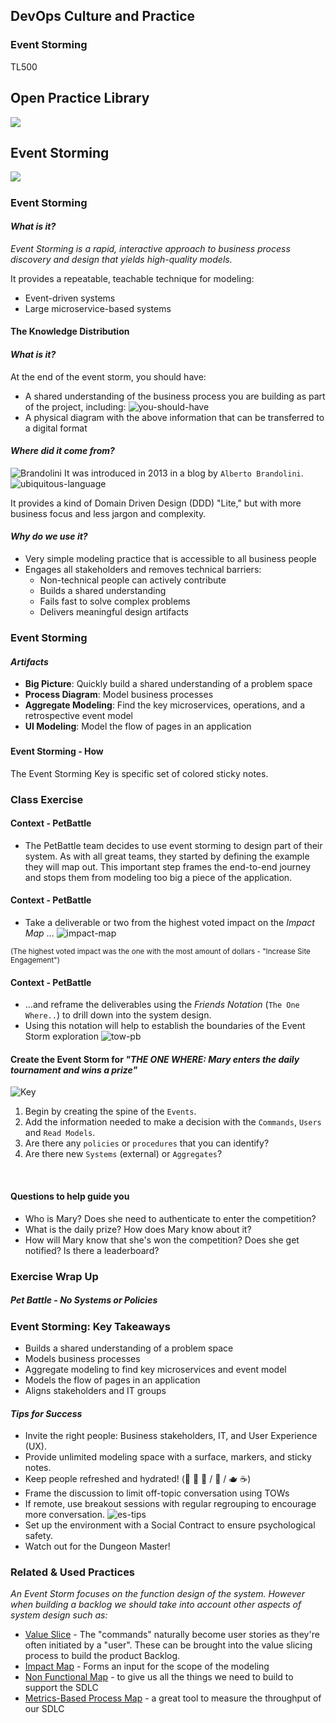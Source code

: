 <!-- .slide: data-background-image="images/RH_NewBrand_Background.png" -->
## DevOps Culture and Practice <!-- {.element: class="course-title"} -->
### Event Storming <!-- {.element: class="title-color"} -->
TL500 <!-- {.element: class="title-color"} -->



<div class="r-stack">
<div class="fragment fade-out" data-fragment-index="0" >
  <h2>Open Practice Library</h2>
  <img src="images/opl-complete.png">
</div>
<div class="fragment current-visible" data-fragment-index="0" >
  <h2>Event Storming</h2>
  <a target="_blank" href="https://openpracticelibrary.com/practice/event-storming/">
  <img src="images/opl-discovery.png">
  </a>
</div>
</div>



##### <!-- .element: class="title-bottom-left" -->
<!-- .slide: data-background-size="contain" data-background-image="images/event-storming/example-who.png", class="white-style" -->



### Event Storming
#### _What is it?_
_Event Storming is a rapid, interactive approach to business process discovery and design that yields high-quality models._

It provides a repeatable, teachable technique for modeling:
  * Event-driven systems
  * Large microservice-based systems



#### The Knowledge Distribution <!-- .element: class="title-bottom-left" -->
<!-- .slide: data-background-size="contain" data-background-image="images/event-storming/knowledge-distribution.png", class="white-style" -->



#### _What is it?_
At the end of the event storm, you should have:
* A shared understanding of the business process you are building as part of the project, including:
![you-should-have](images/event-storming/you-should-have.png)<!-- .element: class="image-no-shadow " -->
* A physical diagram with the above information that can be transferred to a digital format
<!-- ### Event Storming
#### _What is it?_
* Who: key business stakeholders and techies
* There will be lots of talking, a fair bit of squabbling, and periodically
some **very** heated debate
* No chairs!
* Expect a tiring but fun day that achieves a great deal from the most basic of tools -->



#### _Where did it come from?_
![Brandolini](images/event-storming/brandolini.jpg) <!-- {.element: class="inline-image" style="max-width:300px;"} -->
It was introduced in 2013 in a blog by `Alberto Brandolini`.
![ubiquitous-language](images/event-storming/es-ubiquitous-language.png) <!-- {.element: class="" style="max-width:450px;"} -->

It provides a kind of Domain Driven Design (DDD) "Lite," but with more business focus and less jargon and complexity.



#### _Why do we use it?_
* Very simple modeling practice that is accessible to all business people
* Engages all stakeholders and removes technical barriers:
  * Non-technical people can actively contribute
  * Builds a shared understanding
  * Fails fast to solve complex problems
  * Delivers meaningful design artifacts



### Event Storming
#### _Artifacts_
* **Big Picture**: Quickly build a shared understanding of a problem space
* **Process Diagram**: Model business processes
* **Aggregate Modeling**: Find the key microservices, operations, and a retrospective event model
* **UI Modeling**: Model the flow of pages in an application



### 
<!-- .slide: data-background-size="contain" data-background-image="images/event-storming/vision-to-detail.png", class="black-style" -->



#### Event Storming - How
The Event Storming Key is specific set of colored sticky notes.



<!-- .slide: data-background-size="contain" data-background-image="images/event-storming/es-flow.png", class="black-style" -->



<!-- .slide: data-background-size="contain" data-background-image="images/event-storming/es-events.png", class="black-style" -->



<!-- .slide: data-background-size="contain" data-background-image="images/event-storming/es-commands-actors.png", class="black-style" -->



<!-- .slide: data-background-size="contain" data-background-image="images/event-storming/es-readmodel.png", class="black-style" -->



<!-- .slide: data-background-size="contain" data-background-image="images/event-storming/es-systems-quests.png", class="black-style" -->



<!-- .slide: data-background-size="contain" data-background-image="images/event-storming/es-policies.png", class="black-style" -->



<!-- .slide: data-background-size="contain" data-background-image="images/event-storming/es-aggregates.png", class="black-style" -->



<!-- .slide: data-background-size="contain" data-background-image="images/event-storming/es-extras.png", class="black-style" -->



<!-- .slide: data-background-size="contain" data-background-image="images/event-storming/es-flow.png", class="black-style" -->



<!-- # complete -->
<!-- .slide: data-background-size="contain" data-background-image="images/event-storming/es-complete.png", class="black-style" -->



### Class Exercise



#### Context - PetBattle
* The PetBattle team decides to use event storming to design part of their system. As with all great teams, they started by defining the example they will map out. This important step frames the end-to-end journey and stops them from modeling too big a piece of the application.



#### Context - PetBattle
* Take a deliverable or two from the highest voted impact on the _Impact Map_ ...
![impact-map](images/event-storming/pb-impact-map.png)

<p><small>(The highest voted impact was the one with the most amount of dollars - "Increase Site Engagement")</p></small>



#### Context - PetBattle
* ...and reframe the deliverables using the _Friends Notation_ (`The One Where..`) to drill down into the system design.
* Using this notation will help to establish the boundaries of the Event Storm exploration
![tow-pb](images/event-storming/tow-pb.png)



#### Create the Event Storm for _"THE ONE WHERE: Mary enters the daily tournament and wins a prize"_
![Key](images/event-storming/key.png) <!-- {.element: class="inline-image"} -->

1. Begin by creating the spine of the `Events`.
2. Add the information needed to make a decision with the `Commands`, `Users` and `Read Models`.
3. Are there any `policies` or `procedures` that you can identify?
4. Are there new `Systems` (external) or `Aggregates`?
<p>&nbsp;</p>



#### Questions to help guide you
* Who is Mary? Does she need to authenticate to enter the competition?
* What is the daily prize? How does Mary know about it?
* How will Mary know that she's won the competition? Does she get notified? Is there a leaderboard?



### Exercise Wrap Up



##### Pet Battle - No Systems or Policies<!-- .element: class="title-bottom-left" -->
<!-- .slide: data-background-size="contain" data-background-image="images/event-storming/es-pb-no-systems.jpg", class="white-style" -->



##### <!-- .element: class="title-bottom-left" -->
<!-- .slide: data-background-size="contain" data-background-image="images/event-storming/example-who.png", class="white-style" -->



##### <!-- .element: class="title-bottom-left" -->
<!-- .slide: data-background-size="contain" data-background-image="images/event-storming/example-who-systems.png", class="white-style" -->



##### <!-- .element: class="title-bottom-left" -->
<!-- .slide: data-background-size="contain" data-background-image="images/event-storming/es-emerging-arch.png", class="white-style" -->



##### <!-- .element: class="title-bottom-left" -->
<!-- .slide: data-background-size="contain" data-background-image="images/event-storming/es-emerging-arch2.png", class="white-style" -->



### Event Storming: Key Takeaways
* Builds a shared understanding of a problem space
* Models business processes
* Aggregate modeling to find key microservices and event model
* Models the flow of pages in an application
* Aligns stakeholders and IT groups




#### _Tips for Success_
* Invite the right people: Business stakeholders, IT, and User Experience (UX).
* Provide unlimited modeling space with a surface, markers, and sticky notes.
* Keep people refreshed and hydrated! (🥝 🍫 🍌 / 🚰 / 🫖 ☕️)
* Frame the discussion to limit off-topic conversation using TOWs
* If remote, use breakout sessions with regular regrouping to encourage more conversation.
![es-tips](images/event-storming/es-tips.png) <!-- {.element: class="image-no-shadow"} -->
* Set up the environment with a Social Contract to ensure psychological safety.
* Watch out for the Dungeon Master!



<!-- .slide: data-background-image="images/book-background.jpeg", class="black-style"  data-background-opacity="0.3" -->
### Related & Used Practices
_An Event Storm focuses on the function design of the system. However when building a backlog we should take into account other aspects of system design such as:_  <!--{.element: style="font-size: smaller; font-weight: 400;"} -->

* [Value Slice](https://openpracticelibrary.com/practice/user-story-mapping/) - The "commands" naturally become user stories as they're often initiated by a "user". These can be brought into the value slicing process to build the product Backlog.
* [Impact Map](https://openpracticelibrary.com/practice/impact-mapping/) - Forms an input for the scope of the modeling
* [Non Functional Map](https://openpracticelibrary.com/practice/non-functional-requirements-map/) - to give us all the things we need to build to support the SDLC
* [Metrics-Based Process Map](https://openpracticelibrary.com/practice/metrics-based-process-mapping/) - a great tool to measure the throughput of our SDLC
